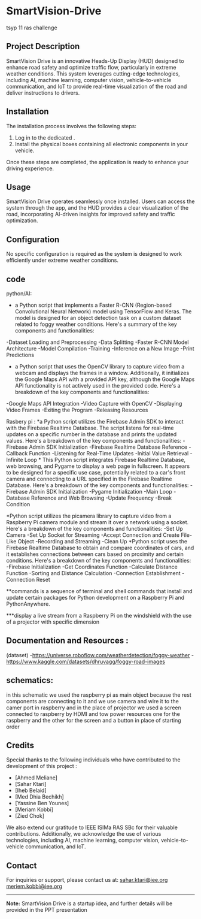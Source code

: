 # SmartVision-Drive
tsyp 11 ras challenge 


## Project Description
SmartVision Drive is an innovative Heads-Up Display (HUD) designed to enhance road safety and optimize traffic flow, particularly in extreme weather conditions. This system leverages cutting-edge technologies, including AI, machine learning, computer vision, vehicle-to-vehicle communication, and IoT to provide real-time visualization of the road and deliver instructions to drivers.

## Installation
The installation process  involves the following steps:

1. Log in to the dedicated .
2. Install the physical boxes containing all electronic components in your vehicle.

Once these steps are completed, the application  is ready to enhance your driving experience.

## Usage
SmartVision Drive operates seamlessly once installed. Users can access the system through the app, and the HUD provides a clear visualization of the road, incorporating AI-driven insights for improved safety and traffic optimization.

## Configuration
No specific configuration is required as the system is designed to work efficiently under extreme weather conditions.
## code 
python/AI:
* a Python script that implements a Faster R-CNN (Region-based Convolutional Neural Network) model using TensorFlow and Keras. The model is designed for an object detection task on a custom dataset related to foggy weather conditions. Here's a summary of the key components and functionalities:

-Dataset Loading and Preprocessing
-Data Splitting
-Faster R-CNN Model Architecture
-Model Compilation
-Training
-Inference on a New Image
-Print Predictions

* a Python script that uses the OpenCV library to capture video from a webcam and displays the frames in a window. Additionally, it initializes the Google Maps API with a provided API key, although the Google Maps API functionality is not actively used in the provided code. Here's a breakdown of the key components and functionalities:

-Google Maps API Integration
-Video Capture with OpenCV
-Displaying Video Frames
-Exiting the Program
-Releasing Resources

Rasbery pi :
*a Python script utilizes the Firebase Admin SDK to interact with the Firebase Realtime Database. The script listens for real-time updates on a specific number in the database and prints the updated values. Here's a breakdown of the key components and functionalities:
-Firebase Admin SDK Initialization
-Firebase Realtime Database Reference
-Callback Function
-Listening for Real-Time Updates
-Initial Value Retrieval
-Infinite Loop
*
This Python script integrates Firebase Realtime Database, web browsing, and Pygame to display a web page in fullscreen. It appears to be designed for a specific use case, potentially related to a car's front camera and connecting to a URL specified in the Firebase Realtime Database. Here's a breakdown of the key components and functionalities:
-Firebase Admin SDK Initialization
-Pygame Initialization
-Main Loop
-Database Reference and Web Browsing
-Update Frequency
-Break Condition

*Python script utilizes the picamera library to capture video from a Raspberry Pi camera module and stream it over a network using a socket. Here's a breakdown of the key components and functionalities:
-Set Up Camera
-Set Up Socket for Streaming
-Accept Connection and Create File-Like Object
-Recording and Streaming
-Clean Up
*Python script uses the Firebase Realtime Database to obtain and compare coordinates of cars, and it establishes connections between cars based on proximity and certain conditions. Here's a breakdown of the key components and functionalities:
-Firebase Initialization
-Get Coordinates Function
-Calculate Distance Function
-Sorting and Distance Calculation
-Connection Establishment
-Connection Reset

**commands is a sequence of terminal and shell commands that install and update certain packages for Python development on a Raspberry Pi and PythonAnywhere.

***display a live stream from a Raspberry Pi on the windshield with the use of a projector with specific dimension

## Documentation and Resources :
(dataset)
-https://universe.roboflow.com/weatherdetection/foggy-weather 
-https://www.kaggle.com/datasets/dhruvagg/foggy-road-images

## schematics:
in this schematic we used the raspberry pi as main object because the rest components are connecting to it and we use camera and wire it to the camer port in raspberry and in the place of projector we used a screen connected to raspberry by HDMI and tow power resources one for the raspberry and the other for the screen and a button in place of starting order



## Credits
Special thanks to the following individuals who have contributed to the development of this project :

- [Ahmed Meliane]
- [Sahar Ktari]
- [Iheb Belaid]
- [Med Dhia Bechikh]
- [Yassine Ben Younes]
- [Meriam Kobbi]
- [Zied Chok]

We also extend our gratitude to IEEE ISIMa RAS SBc for their valuable contributions. Additionally, we acknowledge the use of various technologies, including AI, machine learning, computer vision, vehicle-to-vehicle communication, and IoT.
## Contact
For inquiries or support, please contact us at:
sahar.ktari@iee.org
meriem.kobbi@iee.org


---

**Note:** SmartVision Drive is a startup idea, and further details will be provided in the PPT presentation

